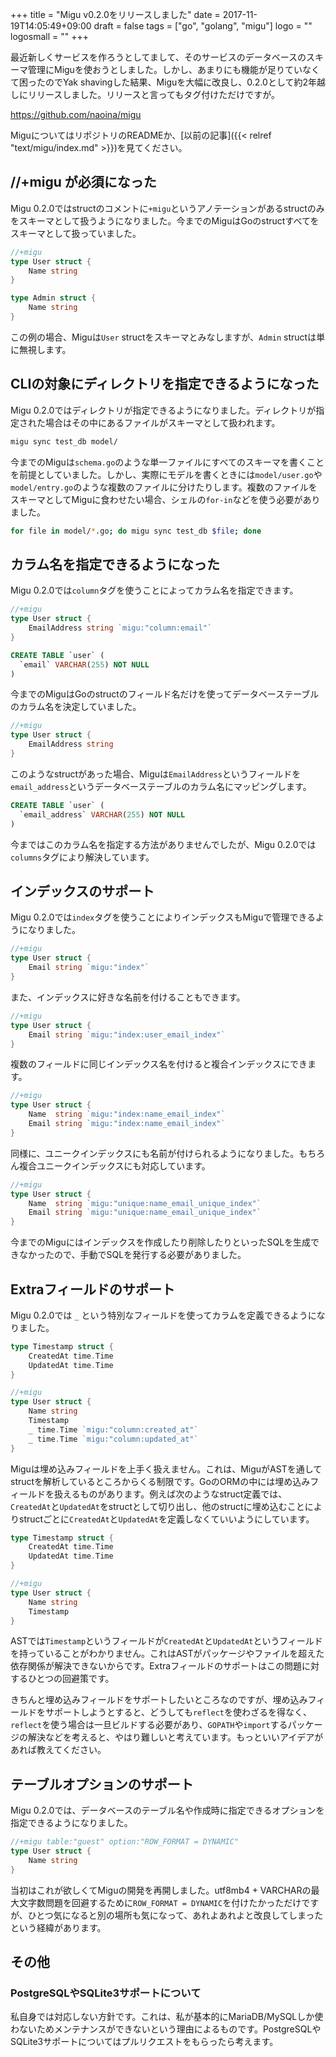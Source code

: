+++
title = "Migu v0.2.0をリリースしました"
date = 2017-11-19T14:05:49+09:00
draft = false
tags = ["go", "golang", "migu"]
logo = ""
logosmall = ""
+++

最近新しくサービスを作ろうとしてまして、そのサービスのデータベースのスキーマ管理にMiguを使おうとしました。しかし、あまりにも機能が足りていなくて困ったのでYak shavingした結果、Miguを大幅に改良し、0.2.0として約2年越しにリリースしました。リリースと言ってもタグ付けただけですが。

https://github.com/naoina/migu

MiguについてはリポジトリのREADMEか、[以前の記事]({{< relref "text/migu/index.md" >}})を見てください。

## //+migu が必須になった

Migu 0.2.0ではstructのコメントに`+migu`というアノテーションがあるstructのみをスキーマとして扱うようになりました。今までのMiguはGoのstructすべてをスキーマとして扱っていました。

```go
//+migu
type User struct {
    Name string
}

type Admin struct {
    Name string
}
```

この例の場合、Miguは`User` structをスキーマとみなしますが、`Admin` structは単に無視します。

## CLIの対象にディレクトリを指定できるようになった

Migu 0.2.0ではディレクトリが指定できるようになりました。ディレクトリが指定された場合はその中にあるファイルがスキーマとして扱われます。

```bash
migu sync test_db model/
```

今までのMiguは`schema.go`のような単一ファイルにすべてのスキーマを書くことを前提としていました。しかし、実際にモデルを書くときには`model/user.go`や`model/entry.go`のような複数のファイルに分けたりします。複数のファイルをスキーマとしてMiguに食わせたい場合、シェルの`for-in`などを使う必要がありました。

```bash
for file in model/*.go; do migu sync test_db $file; done
```

## カラム名を指定できるようになった

Migu 0.2.0では`column`タグを使うことによってカラム名を指定できます。

```go
//+migu
type User struct {
    EmailAddress string `migu:"column:email"`
}
```

```sql
CREATE TABLE `user` (
  `email` VARCHAR(255) NOT NULL
)
```

今までのMiguはGoのstructのフィールド名だけを使ってデータベーステーブルのカラム名を決定していました。

```go
//+migu
type User struct {
    EmailAddress string
}
```

このようなstructがあった場合、Miguは`EmailAddress`というフィールドを`email_address`というデータベーステーブルのカラム名にマッピングします。

```sql
CREATE TABLE `user` (
  `email_address` VARCHAR(255) NOT NULL
)
```

今まではこのカラム名を指定する方法がありませんでしたが、Migu 0.2.0では`columns`タグにより解決しています。

## インデックスのサポート

Migu 0.2.0では`index`タグを使うことによりインデックスもMiguで管理できるようになりました。

```go
//+migu
type User struct {
    Email string `migu:"index"`
}
```

また、インデックスに好きな名前を付けることもできます。

```go
//+migu
type User struct {
    Email string `migu:"index:user_email_index"`
}
```

複数のフィールドに同じインデックス名を付けると複合インデックスにできます。

```go
//+migu
type User struct {
    Name  string `migu:"index:name_email_index"`
    Email string `migu:"index:name_email_index"`
}
```

同様に、ユニークインデックスにも名前が付けられるようになりました。もちろん複合ユニークインデックスにも対応しています。

```go
//+migu
type User struct {
    Name  string `migu:"unique:name_email_unique_index"`
    Email string `migu:"unique:name_email_unique_index"`
}
```

今までのMiguにはインデックスを作成したり削除したりといったSQLを生成できなかったので、手動でSQLを発行する必要がありました。

## Extraフィールドのサポート

Migu 0.2.0では `_` という特別なフィールドを使ってカラムを定義できるようになりました。

```go
type Timestamp struct {
    CreatedAt time.Time
    UpdatedAt time.Time
}

//+migu
type User struct {
    Name string
    Timestamp
    _ time.Time `migu:"column:created_at"`
    _ time.Time `migu:"column:updated_at"`
}
```

Miguは埋め込みフィールドを上手く扱えません。これは、MiguがASTを通してstructを解析しているところからくる制限です。GoのORMの中には埋め込みフィールドを扱えるものがあります。例えば次のようなstruct定義では、`CreatedAt`と`UpdatedAt`をstructとして切り出し、他のstructに埋め込むことによりstructごとに`CreatedAt`と`UpdatedAt`を定義しなくていいようにしています。

```go
type Timestamp struct {
    CreatedAt time.Time
    UpdatedAt time.Time
}

//+migu
type User struct {
    Name string
    Timestamp
}
```

ASTでは`Timestamp`というフィールドが`CreatedAt`と`UpdatedAt`というフィールドを持っていることがわかりません。これはASTがパッケージやファイルを超えた依存関係が解決できないからです。Extraフィールドのサポートはこの問題に対するひとつの回避策です。

きちんと埋め込みフィールドをサポートしたいところなのですが、埋め込みフィールドをサポートしようとすると、どうしても`reflect`を使わざるを得なく、`reflect`を使う場合は一旦ビルドする必要があり、`GOPATH`や`import`するパッケージの解決などを考えると、やはり難しいと考えています。もっといいアイデアがあれば教えてください。

## テーブルオプションのサポート

Migu 0.2.0では、データベースのテーブル名や作成時に指定できるオプションを指定できるようになりました。

```go
//+migu table:"guest" option:"ROW_FORMAT = DYNAMIC"
type User struct {
    Name string
}
```

当初はこれが欲しくてMiguの開発を再開しました。utf8mb4 + VARCHARの最大文字数問題を回避するために`ROW_FORMAT = DYNAMIC`を付けたかっただけですが、ひとつ気になると別の場所も気になって、あれよあれよと改良してしまったという経緯があります。

## その他

### PostgreSQLやSQLite3サポートについて

私自身では対応しない方針です。これは、私が基本的にMariaDB/MySQLしか使わないためメンテナンスができないという理由によるものです。PostgreSQLやSQLite3サポートについてはプルリクエストをもらったら考えます。
